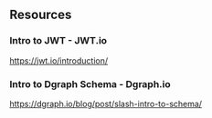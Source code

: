## Resources
### Intro to JWT - JWT.io
https://jwt.io/introduction/

### Intro to Dgraph Schema - Dgraph.io
https://dgraph.io/blog/post/slash-intro-to-schema/

